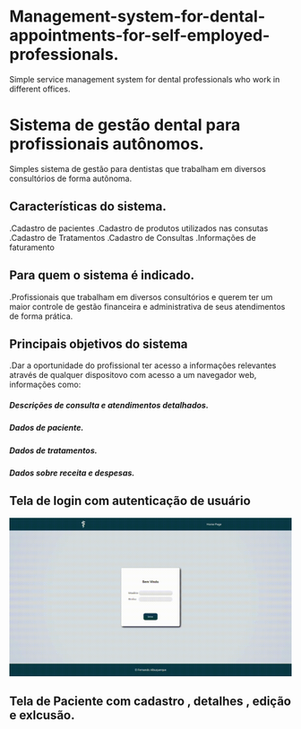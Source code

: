# Management-system-for-dental-appointments-for-self-employed-professionals.
Simple service management system for dental professionals who work in different offices.

# Sistema de gestão dental para profissionais autônomos.
Simples sistema de gestão para dentistas que trabalham em diversos consultórios de forma autônoma.

## Características do sistema.
.Cadastro de pacientes
.Cadastro de produtos utilizados nas consutas
.Cadastro de Tratamentos
.Cadastro de Consultas
.Informações de faturamento

## Para quem o sistema é indicado.
.Profissionais que trabalham em diversos consultórios e querem ter um maior controle de gestão financeira e administrativa de seus atendimentos de forma prática.

## Principais objetivos do sistema
.Dar a oportunidade do profissional ter acesso a informaçôes relevantes através de qualquer dispositovo com acesso a um navegador web, informações como:

##### Descrições de consulta e atendimentos detalhados.
##### Dados de paciente.
##### Dados de tratamentos.
##### Dados sobre receita e despesas.

## Tela de login com autenticação de usuário
![tela_de_login](https://github.com/fernando-albsilva/-Management-system-for-dental-appointments-for-self-employed-professionals./blob/main/gif/vlogin.gif)

## Tela de Paciente com cadastro , detalhes , edição e exlcusão.
